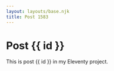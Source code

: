 ```yaml
---
layout: layouts/base.njk
title: Post 1583
---
```


# Post {{ id }}

This is post {{ id }} in my Eleventy project.
